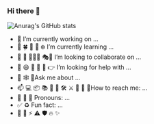 ### Hi there 👋



![Anurag's GitHub stats](https://github-readme-stats.vercel.app/api?username=Alicehhhmm&show_icons=true) <br/>
- 🔭 I’m currently working on ...
- 🌱 🍀 🌼 🌸 ❄️ I’m currently learning ...
- 👯 👥 ⛹🏾‍♂️ 🎭🤺 I’m looking to collaborate on ...
- 🤔 😄 👦 🤝 🤗 👉 I’m looking for help with ...
- 💬 🕸 🎈Ask me about ...
- 📫 💻 📦 📚 📝 🔨 🛠  ⚔️ 🏹 🥂 🧪How to reach me: ...
- 🐹 🐛 🍇 Pronouns: ...
- ✅ ♻️ Fun fact: ...
- 🚄 🚀 ⚡ ⚠️ 🛡️ 🔥 ✨       
  

> 
> 
> 

>   
 
<!--
**Alicehhhmm/Alicehhhmm** is a ✨ _special_ ✨ repository because its `README.md` (this file) appears on your GitHub profile.
 <img width="100%" src="https://user-images.githubusercontent.com/779050/90329898-08ff4380-dfdb-11ea-8ea8-3d8d06182e08.png">
Here are some ideas to get you started:

- 🔭 I’m currently working on ...
- 🌱 I’m currently learning ...
- 👯 I’m looking to collaborate on ...
- 🤔 I’m looking for help with ...
- 💬 Ask me about ...
- 📫 How to reach me: ...
- 😄 Pronouns: ...
- ⚡ Fun fact: ...
-->
